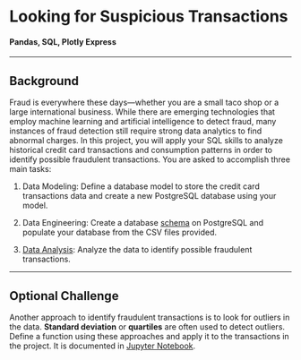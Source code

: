 # Looking for Suspicious Transactions
#### Pandas, SQL, Plotly Express
---
## Background

Fraud is everywhere these days—whether you are a small taco shop or a large international business. While there are emerging technologies that employ machine learning and artificial intelligence to detect fraud, many instances of fraud detection still require strong data analytics to find abnormal charges.
In this project, you will apply your SQL skills to analyze historical credit card transactions and consumption patterns in order to identify possible fraudulent transactions.
You are asked to accomplish three main tasks:

1. Data Modeling: Define a database model to store the credit card transactions data and create a new PostgreSQL database using your model.

2. Data Engineering: Create a database [schema](https://github.com/coolwonny/Portfolio_project/blob/master/Suspicious_transaction_analysis/schema.sql) on PostgreSQL and populate your database from the CSV files provided.

3. [Data Analysis](https://github.com/coolwonny/Portfolio_project/blob/master/Suspicious_transaction_analysis/suspicious_transaction_analysis.ipynb): Analyze the data to identify possible fraudulent transactions.

---
## Optional Challenge

Another approach to identify fraudulent transactions is to look for outliers in the data. **Standard deviation** or **quartiles** are often used to detect outliers. Define a function using these approaches and apply it to the transactions in the project. It is documented in [Jupyter Notebook](https://github.com/coolwonny/Portfolio_project/blob/master/Suspicious_transaction_analysis/challenge.ipynb).

